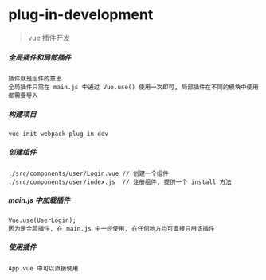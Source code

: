 # plug-in-development

> vue 插件开发

##### 全局插件和局部插件
    插件就是组件的意思
    全局插件只需在 main.js 中通过 Vue.use() 使用一次即可, 局部插件在不同的模块中使用都需要导入
##### 构建项目
    vue init webpack plug-in-dev
##### 创建组件
    ./src/components/user/Login.vue // 创建一个组件
    ./src/components/user/index.js  // 注册组件, 提供一个 install 方法
##### main.js 中加载插件
    Vue.use(UserLogin);
    因为是全局插件, 在 main.js 中一经使用, 在任何地方均可直接只用该插件
##### 使用插件
    App.vue 中可以直接使用 


